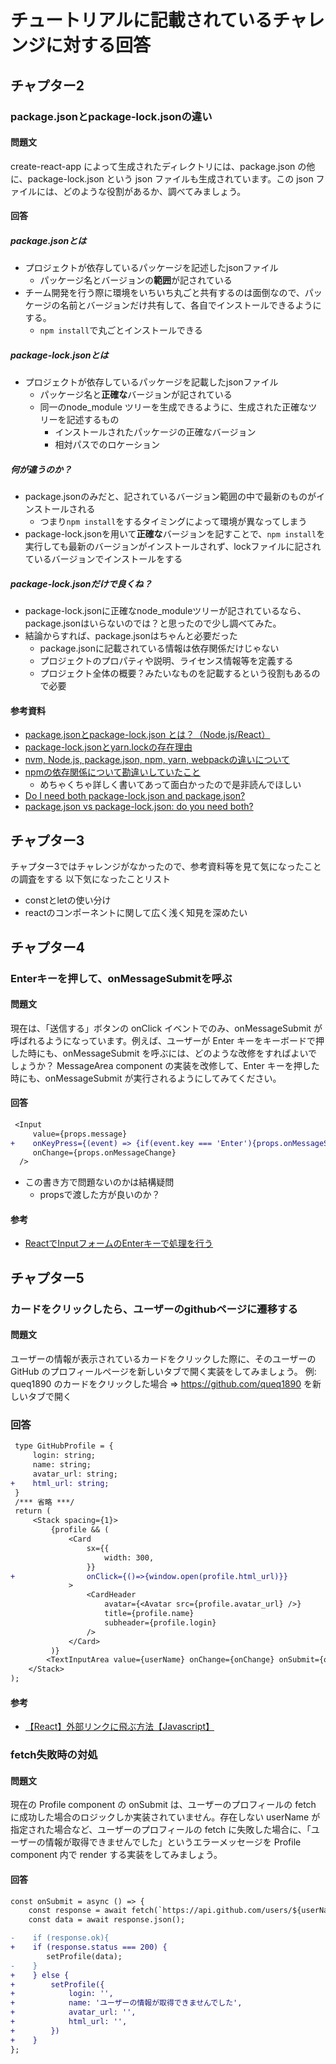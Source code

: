 # チュートリアルに記載されているチャレンジに対する回答
## チャプター2
### package.jsonとpackage-lock.jsonの違い
#### 問題文
create-react-app によって生成されたディレクトリには、package.json の他に、package-lock.json という json ファイルも生成されています。この json ファイルには、どのような役割があるか、調べてみましょう。
#### 回答
##### package.jsonとは
- プロジェクトが依存しているパッケージを記述したjsonファイル
  - パッケージ名とバージョンの**範囲**が記されている
- チーム開発を行う際に環境をいちいち丸ごと共有するのは面倒なので、パッケージの名前とバージョンだけ共有して、各自でインストールできるようにする。
  - `npm install`で丸ごとインストールできる
##### package-lock.jsonとは
- プロジェクトが依存しているパッケージを記載したjsonファイル
  - パッケージ名と**正確な**バージョンが記されている
  - 同一のnode_module ツリーを生成できるように、生成された正確なツリーを記述するもの
    - インストールされたパッケージの正確なバージョン
    - 相対パスでのロケーション
##### 何が違うのか？
- package.jsonのみだと、記されているバージョン範囲の中で最新のものがインストールされる
  - つまり`npm install`をするタイミングによって環境が異なってしまう
- package-lock.jsonを用いて**正確な**バージョンを記すことで、`npm install`を実行しても最新のバージョンがインストールされず、lockファイルに記されているバージョンでインストールをする
##### package-lock.jsonだけで良くね？
- package-lock.jsonに正確なnode_moduleツリーが記されているなら、package.jsonはいらないのでは？と思ったので少し調べてみた。
- 結論からすれば、package.jsonはちゃんと必要だった
  - package.jsonに記載されている情報は依存関係だけじゃない
  - プロジェクトのプロパティや説明、ライセンス情報等を定義する
  - プロジェクト全体の概要？みたいなものを記載するという役割もあるので必要
#### 参考資料
- [package.jsonとpackage-lock.json とは？（Node.js/React）](https://tomiko0404.hatenablog.com/entry/2021/10/07/package-json#package-lockjson%E3%81%A8%E3%81%AF)
- [package-lock.jsonとyarn.lockの存在理由](https://zenn.dev/luvmini511/articles/56bf98f0d398a5)
- [nvm, Node.js, package.json, npm, yarn, webpackの違いについて](https://qiita.com/ryouzi/items/5b0158ba1a77bf4b6004)
- [npmの依存関係について勘違いしていたこと](https://zenn.dev/estra/articles/npm-about-dependencsies)
  - めちゃくちゃ詳しく書いてあって面白かったので是非読んでほしい
- [Do I need both package-lock.json and package.json?](https://stackoverflow.com/questions/45052520/do-i-need-both-package-lock-json-and-package-json)
- [package.json vs package-lock.json: do you need both?](https://dev.to/salothom/package-json-vs-package-lock-json-do-you-need-both-1mjf)

## チャプター3
チャプター3ではチャレンジがなかったので、参考資料等を見て気になったことの調査をする
以下気になったことリスト
- constとletの使い分け
- reactのコンポーネントに関して広く浅く知見を深めたい

## チャプター4
### Enterキーを押して、onMessageSubmitを呼ぶ
#### 問題文
現在は、「送信する」ボタンの onClick イベントでのみ、onMessageSubmit が呼ばれるようになっています。例えば、ユーザーが Enter キーをキーボードで押した時にも、onMessageSubmit を呼ぶには、どのような改修をすればよいでしょうか？ MessageArea component の実装を改修して、Enter キーを押した時にも、onMessageSubmit が実行されるようにしてみてください。
#### 回答
```diff
 <Input
     value={props.message}
+    onKeyPress={(event) => {if(event.key === 'Enter'){props.onMessageSubmit()}}}
     onChange={props.onMessageChange}
  />
```
- この書き方で問題ないのかは結構疑問
  - propsで渡した方が良いのか？
#### 参考
- [ReactでInputフォームのEnterキーで処理を行う](https://blog.freks.jp/react-submit-with-enter/)

## チャプター5
### カードをクリックしたら、ユーザーのgithubページに遷移する
#### 問題文
ユーザーの情報が表示されているカードをクリックした際に、そのユーザーの GitHub のプロフィールページを新しいタブで開く実装をしてみましょう。
例: queq1890 のカードをクリックした場合 => https://github.com/queq1890 を新しいタブで開く
### 回答
```diff
 type GitHubProfile = {
     login: string;
     name: string;
     avatar_url: string;
+    html_url: string;
 }
 /*** 省略 ***/
 return (
     <Stack spacing={1}>
         {profile && (
             <Card
                 sx={{
                     width: 300,
                 }}
+                onClick={()=>{window.open(profile.html_url)}}
             >
                 <CardHeader
                     avatar={<Avatar src={profile.avatar_url} />}
                     title={profile.name}
                     subheader={profile.login}
                 />
             </Card>
         )}
        <TextInputArea value={userName} onChange={onChange} onSubmit={onSubmit} />
    </Stack>
);
```
#### 参考
- [【React】外部リンクに飛ぶ方法【Javascript】](https://qiita.com/GalaxyNeko/items/33f599951eff624a7d8a)

### fetch失敗時の対処
#### 問題文
現在の Profile component の onSubmit は、ユーザーのプロフィールの fetch に成功した場合のロジックしか実装されていません。存在しない userName が指定された場合など、ユーザーのプロフィールの fetch に失敗した場合に、「ユーザーの情報が取得できませんでした」というエラーメッセージを Profile component 内で render する実装をしてみましょう。
#### 回答
```diff
const onSubmit = async () => {
    const response = await fetch(`https://api.github.com/users/${userName}`)
    const data = await response.json();

-    if (response.ok){
+    if (response.status === 200) {
        setProfile(data);
-    }
+    } else {
+        setProfile({
+            login: '',
+            name: 'ユーザーの情報が取得できませんでした',
+            avatar_url: '',
+            html_url: '',
+        })
+    }
};

```